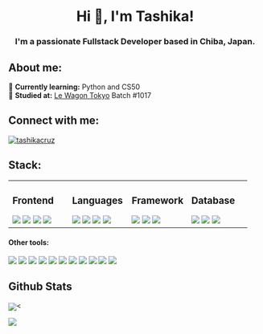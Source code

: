 <h1 align="center">Hi 👋, I'm Tashika!</h1>
<h3 align="center">I'm a passionate Fullstack Developer based in Chiba, Japan.</h3>

## About me:
🧠 <b>Currently learning:</b> Python and CS50 <br>
🚙 <b>Studied at:</b> [Le Wagon Tokyo](https://www.lewagon.com/tokyo) Batch #1017 <br>

## Connect with me:
<p align="left">
<a href="https://linkedin.com/in/tashikacruz" target="blank"><img align="center" src="https://img.shields.io/badge/linkedin-%230077B5.svg?style=for-the-badge&logo=linkedin&logoColor=white" alt="tashikacruz" /></a>
</p>

## Stack: 
<table><tr><td valign="top" width="25%">
  
<div align="left">
  <h3> Frontend </h3>
   <img src="https://img.shields.io/badge/html5-%23E34F26.svg?style=for-the-badge&logo=html5&logoColor=white" />
   <img src="https://img.shields.io/badge/css3-%231572B6.svg?style=for-the-badge&logo=css3&logoColor=white" />
   <img src="https://img.shields.io/badge/bootstrap-%23563D7C.svg?style=for-the-badge&logo=bootstrap&logoColor=white" />
   <img src="https://img.shields.io/badge/react-%2320232a.svg?style=for-the-badge&logo=react&logoColor=%2361DAFB" />
</div>
  
</td><td valign="top" width="25%">
  
<div align="left">
  <h3> Languages </h3>
   <img src="https://img.shields.io/badge/python-3670A0?style=for-the-badge&logo=python&logoColor=ffdd54" />
   <img src="https://img.shields.io/badge/ruby-%23CC342D.svg?style=for-the-badge&logo=ruby&logoColor=white" />
   <img src="https://img.shields.io/badge/javascript-%23323330.svg?style=for-the-badge&logo=javascript&logoColor=%23F7DF1E" />
   <img src="https://img.shields.io/badge/c%23-%23239120.svg?style=for-the-badge&logo=c-sharp&logoColor=white" />
</div>
  
</td><td valign="top" width="25%">
  
<div align="left">
  <h3> Framework </h3>
   <img src="https://img.shields.io/badge/rails-%23CC0000.svg?style=for-the-badge&logo=ruby-on-rails&logoColor=white" />
   <img src="https://img.shields.io/badge/django-%23092E20.svg?style=for-the-badge&logo=django&logoColor=white" />
   <img src="https://img.shields.io/badge/.NET-5C2D91?style=for-the-badge&logo=.net&logoColor=white" />
</div>

</td><td valign="top" width="25%">
  
<div align="left">
  <h3> Database </h3>
   <img src="https://img.shields.io/badge/Microsoft%20SQL%20Server-CC2927?style=for-the-badge&logo=microsoft%20sql%20server&logoColor=white" />
   <img src="https://img.shields.io/badge/postgres-%23316192.svg?style=for-the-badge&logo=postgresql&logoColor=white" />
   <img src="https://img.shields.io/badge/sqlite-%2307405e.svg?style=for-the-badge&logo=sqlite&logoColor=white" />
</div>

</td></tr></table>                                                                                                      

<h4 align="left">Other tools:</h3>                                                                                                               
<img src="https://img.shields.io/badge/webpack-%238DD6F9.svg?style=for-the-badge&logo=webpack&logoColor=black" />
<img src="https://img.shields.io/badge/yarn-%232C8EBB.svg?style=for-the-badge&logo=yarn&logoColor=white" />         
<img src="https://img.shields.io/badge/node.js-6DA55F?style=for-the-badge&logo=node.js&logoColor=white" />
<img src="https://img.shields.io/badge/heroku-%23430098.svg?style=for-the-badge&logo=heroku&logoColor=white" />
<img src="https://img.shields.io/badge/figma-%23F24E1E.svg?style=for-the-badge&logo=figma&logoColor=white" />
<img src="https://img.shields.io/badge/Notion-%23000000.svg?style=for-the-badge&logo=notion&logoColor=white" />
<img src="https://img.shields.io/badge/Trello-%23026AA7.svg?style=for-the-badge&logo=Trello&logoColor=white" />
<img src="https://img.shields.io/badge/Postman-FF6C37?style=for-the-badge&logo=postman&logoColor=white" />
<img src="https://img.shields.io/badge/Slack-4A154B?style=for-the-badge&logo=slack&logoColor=white" />
<img src="https://img.shields.io/badge/pycharm-143?style=for-the-badge&logo=pycharm&logoColor=black&color=black&labelColor=green" />
<img src="https://img.shields.io/badge/Visual%20Studio%20Code-0078d7.svg?style=for-the-badge&logo=visual-studio-code&logoColor=white" />
                                                           



## Github Stats  
<img src="https://github-readme-stats.vercel.app/api/top-langs/?username=tashseb&hide_border=true&layout=compact" align="center" /><

<img src="https://github-readme-stats.vercel.app/api?username=tashseb&show_icons=true&count_private=true&hide_border=true" align="left" />  

<br/>  

  

<br/>  


<br/>  

  

<br/>  


<br />
